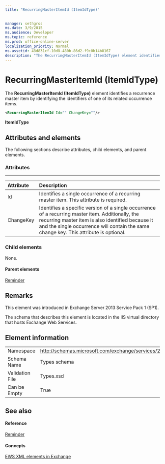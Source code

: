 ```yaml
---
title: "RecurringMasterItemId (ItemIdType)"
 
 
manager: sethgros
ms.date: 3/9/2015
ms.audience: Developer
ms.topic: reference
ms.prod: office-online-server
localization_priority: Normal
ms.assetid: 48d831cf-10d8-480b-86d2-f9c0b14b8167
description: "The RecurringMasterItemId (ItemIdType) element identifies a recurrence master item by identifying the identifiers of one of its related occurrence items."
---
```


# RecurringMasterItemId (ItemIdType)

The **RecurringMasterItemId (ItemIdType)** element identifies a recurrence master item by identifying the identifiers of one of its related occurrence items. 
  
```XML
<RecurringMasterItemId Id="" ChangeKey=""/>
```

 **ItemIdType**
## Attributes and elements

The following sections describe attributes, child elements, and parent elements.
  
### Attributes

****

|**Attribute**|**Description**|
|:-----|:-----|
|Id  <br/> |Identifies a single occurrence of a recurring master item. This attribute is required.  <br/> |
|ChangeKey  <br/> |Identifies a specific version of a single occurrence of a recurring master item. Additionally, the recurring master item is also identified because it and the single occurrence will contain the same change key. This attribute is optional.  <br/> |
   
### Child elements

None.
  
#### Parent elements

[Reminder](reminder.md)
  
## Remarks

This element was introduced in Exchange Server 2013 Service Pack 1 (SP1).
  
The schema that describes this element is located in the IIS virtual directory that hosts Exchange Web Services.
  
## Element information

|||
|:-----|:-----|
|Namespace  <br/> |http://schemas.microsoft.com/exchange/services/2006/types  <br/> |
|Schema Name  <br/> |Types schema  <br/> |
|Validation File  <br/> |Types.xsd  <br/> |
|Can be Empty  <br/> |True  <br/> |
   
## See also

#### Reference

[Reminder](reminder.md)
#### Concepts

[EWS XML elements in Exchange](ews-xml-elements-in-exchange.md)


